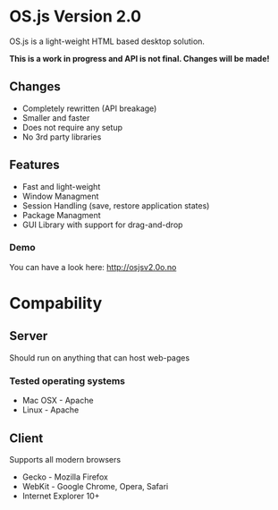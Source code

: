 # OS.js Version 2.0
OS.js is a light-weight HTML based desktop solution.

**This is a work in progress and API is not final. Changes will be made!**

## Changes

* Completely rewritten (API breakage)
* Smaller and faster
* Does not require any setup
* No 3rd party libraries

## Features

* Fast and light-weight
* Window Managment
* Session Handling (save, restore application states)
* Package Managment
* GUI Library with support for drag-and-drop

### Demo

You can have a look here: http://osjsv2.0o.no

# Compability

## Server
Should run on anything that can host web-pages

### Tested operating systems
* Mac OSX - Apache
* Linux - Apache

## Client
Supports all modern browsers

* Gecko - Mozilla Firefox
* WebKit - Google Chrome, Opera, Safari
* Internet Explorer 10+

